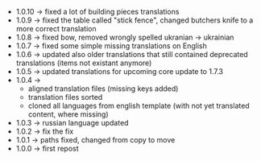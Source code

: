  * 1.0.10 -> fixed a lot of building pieces translations
 * 1.0.9 -> fixed the table called "stick fence", changed butchers knife to a more correct translation
 * 1.0.8 -> fixed bow, removed wrongly spelled ukranian -> ukrainian
 * 1.0.7 -> fixed some simple missing translations on English
 * 1.0.6 -> updated also older translations that still contained deprecated translations (items not existant anymore)
 * 1.0.5 -> updated translations for upcoming core update to 1.7.3
 * 1.0.4 -> 
    * aligned translation files (missing keys added)
    * translation files sorted
    * cloned all languages from english template (with not yet translated content, where missing)
 * 1.0.3 -> russian language updated
 * 1.0.2 -> fix the fix
 * 1.0.1 -> paths fixed, changed from copy to move
 * 1.0.0 -> first repost
